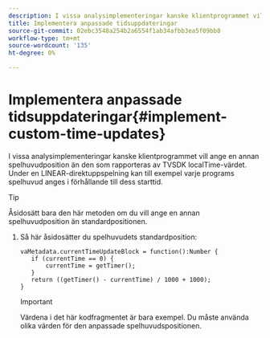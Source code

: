 ```yaml
---
description: I vissa analysimplementeringar kanske klientprogrammet vill ange en annan spelhuvudposition än den som rapporteras av TVSDK localTime-värdet. Under en LINEAR-direktuppspelning kan till exempel varje programs spelhuvud anges i förhållande till dess starttid.
title: Implementera anpassade tidsuppdateringar
source-git-commit: 02ebc3548a254b2a6554f1ab34afbb3ea5f09bb8
workflow-type: tm+mt
source-wordcount: '135'
ht-degree: 0%

---
```


# Implementera anpassade tidsuppdateringar{#implement-custom-time-updates}

I vissa analysimplementeringar kanske klientprogrammet vill ange en annan spelhuvudposition än den som rapporteras av TVSDK localTime-värdet. Under en LINEAR-direktuppspelning kan till exempel varje programs spelhuvud anges i förhållande till dess starttid.

>[!TIP]
>
>Åsidosätt bara den här metoden om du vill ange en annan spelhuvudposition än standardpositionen.

1. Så här åsidosätter du spelhuvudets standardposition:

   ```
   vaMetadata.currentTimeUpdateBlock = function():Number { 
      if (currentTime == 0) { 
          currentTime = getTimer(); 
      } 
      return ((getTimer() - currentTime) / 1000 + 1000); 
   }
   ```

   >[!IMPORTANT]
   >
   >Värdena i det här kodfragmentet är bara exempel. Du måste använda olika värden för den anpassade spelhuvudspositionen.
